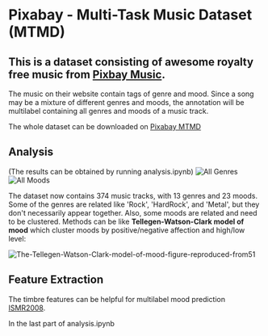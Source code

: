 # Pixabay - Multi-Task Music Dataset (MTMD)

## This is a dataset consisting of awesome royalty free music from [Pixbay Music](https://pixabay.com/music/).  
The music on their website contain tags of genre and mood.  Since a song may be a mixture of different genres and moods,
 the annotation will be multilabel containing all genres and moods of a music track.
 
 The whole dataset can be downloaded on [Pixabay MTMD](https://drive.google.com/drive/u/6/folders/1sTrv7DBm5vXniHf6dHsW4w5bG_4zh2NU)
 
 ## Analysis
 (The results can be obtained by running analysis.ipynb)
![All Genres](https://user-images.githubusercontent.com/61879226/175501523-4ff58c42-05d8-4997-ba7a-26523b0b09a3.png)
![All Moods](https://user-images.githubusercontent.com/61879226/175501572-650407aa-5ba3-4dab-a5ab-44efb0811118.png)

 The dataset now contains 374 music tracks, with 13 genres and 23 moods.  Some of the genres are related like 'Rock', 'HardRock', and 'Metal', but they don't necessarily
  appear together.  Also, some moods are related and need to be clustered.  Methods can be like **Tellegen-Watson-Clark model of mood** which cluster moods by positive/negative affection and high/low level:
  
![The-Tellegen-Watson-Clark-model-of-mood-figure-reproduced-from51](https://user-images.githubusercontent.com/61879226/175502893-a29c9294-c5b2-4ce4-ac43-c0361d3469f0.png)

## Feature Extraction
The timbre features can be helpful for multilabel mood prediction [ISMR2008](https://ismir2008.ismir.net/papers/ISMIR2008_275.pdf).

In the last part of analysis.ipynb

